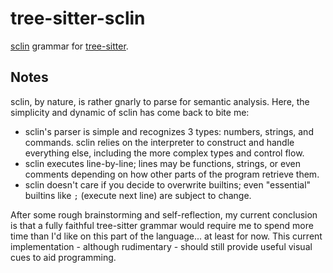 # tree-sitter-sclin

[sclin](https://github.com/molarmanful/sclin) grammar for [tree-sitter](https://github.com/tree-sitter/tree-sitter).

## Notes

sclin, by nature, is rather gnarly to parse for semantic analysis. Here, the
simplicity and dynamic of sclin has come back to bite me:

- sclin's parser is simple and recognizes 3 types: numbers, strings, and
  commands. sclin relies on the interpreter to construct and handle everything
  else, including the more complex types and control flow.
- sclin executes line-by-line; lines may be functions, strings, or even comments
  depending on how other parts of the program retrieve them.
- sclin doesn't care if you decide to overwrite builtins; even "essential"
  builtins like `;` (execute next line) are subject to change.

After some rough brainstorming and self-reflection, my current conclusion is
that a fully faithful tree-sitter grammar would require me to spend more time
than I'd like on this part of the language... at least for now. This current
implementation - although rudimentary - should still provide useful visual cues
to aid programming.
